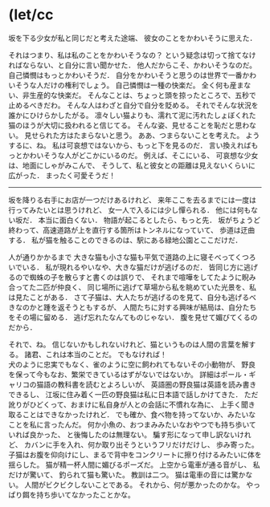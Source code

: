 # (let/cc

坂を下る少女が私と同じだと考えた途端、
彼女のことをかわいそうに思えた．

それはつまり、私は私のことをかわいそうなの？
という疑念は切って捨てなければならない、と自分に言い聞かせた．
他人だからこそ、かわいそうなのだ。
自己憐憫はもっとかわいそうだ．
自分をかわいそうと思うのは世界で一番かわいそうな人だけの権利でしょう。
自己憐憫は一種の快楽だ。
全く何も産まない、非生産的な快楽だ。
そんなことは、ちょっと頭を掠ったところで、五秒で止めるべきだわ。
そんな人はわざと自分で自分を貶める。
それでそんな状況を誰かにひけらかしたがる。
凛々しい猫よりも、濡れて泥に汚れたしょぼくれた猫のほうが大切に扱われると信じてる。
そんな姿、見せることを恥だと思わない。
見せられた方はたまらないと思う。
ああ、つまらないことを考えた。
ようするに、ね。
私は可哀想ではないから、もっと下を見るのだ．
言い換えればもっとかわいそうな人がどこかにいるのだ。
例えば、そこにいる、
可哀想な少女は、地面にしゃがみこんで、
そうして、私と彼女との距離は見えないくらいに広がった．
まったく可愛そうだ！

---

坂を降りる右手にお店が一つだけあるけれど、
来年ここを去るまでには一度は行ってみたいとは思うけれど、
女一人で入るには少し憚られる．
他には何もない坂だ．
本当に面白くない．
物語が起こるとしたら、もっと先．
坂がちょうど終わって、高速道路が上を直行する箇所はトンネルになっていて、
歩道は迂曲する．
私が猫を触ることのできるのは、駅にある緑地公園とここだけだ．

人が通りかかるまで
大きな猫も小さな猫も平気で道路の上に寝そべってくつろいでいる．
私が現れるやいなや、大きな猫だけが逃げるのだ．
皆同じ方に逃げるので蜘蛛の子を散らすと書くのは誤りで、
それまで喧嘩をしてたように睨み合ってた二匹が仲良く、
同じ場所に逃げて草場から私を眺めていた光景を、私は見たことがある．
さて子猫は、大人たちが逃げるのを見て、自分も逃げるべきなのかと踵を返そうともするが、
人間たちに対する興味が結局は、自分たちをその場に留める．
逃げ忘れたなんてものじゃない．
腹を見せて媚びてくるのだから．

それで、ね。
信じないかもしれないけれど、猫というものは人間の言葉を解する。
諸君、これは本当のことだ。
でもなければ！  
犬のように忠実でもなく、雀のように空に飼われてもないその小動物が、
野良を保って今もなお、繁栄できているはずがないではないか。
詳細はポール・ギャリコの猫語の教科書を読むとよろしいが、
英語圏の野良猫は英語を読み書きできるし、
江坂に住み着く一匹の野良猫は私に日本語で話しかけてきた．
ただ訛りがひどくって、おまけに私自身が人との会話に不慣れな為に、
上手く聞き取ることはできなかったけれど．
でも確か、食べ物を持ってないか、みたいなことを私に言ったんだ。
何か小魚の、おつまみみたいなおやつでも持ち歩いていれば良かった、
と後悔したのは無理ない。
騙す形になって申し訳ないけれど、
カバンに手を入れ、何か取り出そうというフリだけだけし、
歩み寄った。
子猫はお腹を仰向けにし、まるで背中をコンクリートに擦り付けるみたいに体を揺らした。
猫が精一杯人間に媚びるポーズだ。
上空から電車が通る音がし、
私だけが驚いて、
釣られて猫も驚いた。
教訓は二つ。
猫は電車の音には驚かない。
人間がビクビクしないことである。
それから、何が悪かったのかな。
やっぱり餌を持ち歩いてなかったことかな。

